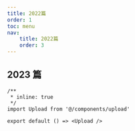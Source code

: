 ```yaml
---
title: 2022篇
order: 1
toc: menu
nav:
    title: 2022篇
    order: 3
---
```


## 2023 篇

```tsx
/**
 * inline: true
 */
import Upload from '@/components/upload'

export default () => <Upload />
```

